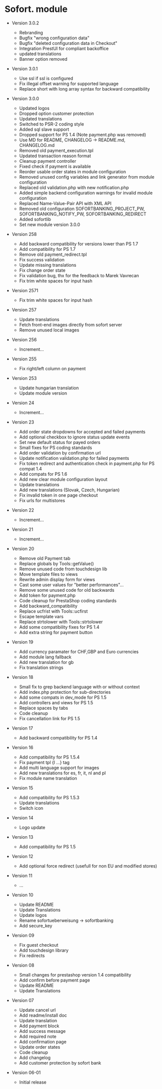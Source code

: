 # Sofort. module

* Version 3.0.2
  * Rebranding
  * Bugfix "wrong configuration data"
  * Bugfix "deleted configuration data in Checkout"
  * Integration PrestUI for compliant backoffice
  * updated translations
  * Banner option removed

* Version 3.0.1

  * Use ssl if ssl is configured
  * Fix illegal offset warning for supported language
  * Replace short with long array syntax for backward compatibility

* Version 3.0.0

  * Updated logos
  * Dropped option customer protection
  * Updated translations
  * Switched to PSR-2 coding style
  * Added sql slave support
  * Dropped support for PS 1.4 (Note payment.php was removed)
  * Use MD for README, CHANGELOG -> README.md, CHANGELOG.md
  * Removed old payment_execution.tpl
  * Updated transaction reason format
  * Cleanup payment controller
  * Fixed check if payment is available
  * Reorder usable order states in module configuration
  * Removed unused config variables and link generator from module configuration
  * Replaced old validation.php with new notification.php
  * Added simple backend configuration warnings for invalid module configuration
  * Replaced Name-Value-Pair API with XML API
  * Removed old configuration SOFORTBANKING_PROJECT_PW, SOFORTBANKING_NOTIFY_PW, SOFORTBANKING_REDIRECT
  * Added sofortlib
  * Set new module version 3.0.0

* Version 258

  * Add backward compatibility for versions lower than PS 1.7
  * Add compatibility for PS 1.7
  * Remove old payment_redirect.tpl
  * Fix success validation
  * Update missing translations
  * Fix change order state
  * Fix validation bug, thx for the feedback to Marek Vavrecan
  * Fix trim white spaces for input hash

* Version 2571

  * Fix trim white spaces for input hash

* Version 257

  * Update translations
  * Fetch front-end images directly from sofort server
  * Remove unused local images

* Version 256

  * Increment...

* Version 255

  * Fix right/left column on payment

* Version 253

  * Update hungarian translation
  * Update module version

* Version 24

  * Increment...

* Version 23

  * Add order state dropdowns for accepted and failed payments
  * Add optional checkbox to ignore status update events
  * Set new default status for payed orders
  * Small fixes for PS coding standards
  * Add order validation by confirmation url
  * Update notification validation.php for failed payments
  * Fix token redirect and authentication check in payment.php for PS compat 1.4
  * Add compats for PS 1.6
  * Add new clear module configuration layout
  * Update translations
  * Add new translations (Slovak, Czech, Hungarian)
  * Fix invalid token in one page checkout
  * Fix urls for multistores

* Version 22

  * Increment...

* Version 21

  * Increment...

* Version 20

  * Remove old Payment tab
  * Replace globals by Tools::getValue()
  * Remove unused code from touchdesign lib
  * Move template files to views
  * Rewrite admin display form for views
  * Cast some user values for "better performances"...
  * Remove some unused code for old backwards
  * Add token for payment.php
  * Code cleanup for PrestaShop coding standards
  * Add backward_compatibility
  * Replace ucfrist with Tools::ucfirst
  * Escape template vars
  * Replace strtolower with Tools::strtolower
  * Add some compatibility fixes for PS 1.4
  * Add extra string for payment button

* Version 19

  * Add currency paramater for CHF,GBP and Euro currencies
  * Add module lang fallback
  * Add new translation for gb
  * Fix translation strings

* Version 18

  * Small fix to grep backend language with or without context
  * Add index.php protection for sub-directories
  * Add some compats in dev_mode for PS 1.5
  * Add controllers and views for PS 1.5
  * Replace spaces by tabs
  * Code cleanup
  * Fix cancellation link for PS 1.5

* Version 17

  * Add backward compatibility for PS 1.4

* Version 16

  * Add compatibility for PS 1.5.4
  * Fix payment tpl {l ...} tag
  * Add multi language support for images
  * Add new translations for es, fr, it, nl and pl
  * Fix module name translation

* Version 15

  * Add compatibility for PS 1.5.3
  * Update translations
  * Switch icon

* Version 14

  * Logo update

* Version 13

  * Add compatibility for PS 1.5

* Version 12

  * Add optional force redirect (usefull for non EU and modified stores)

* Version 11

  * ...

* Version 10

  * Update README
  * Update Translations
  * Update logos
  * Rename sofortueberweisung -> sofortbanking
  * Add secure_key

* Version 09

  * Fix guest checkout
  * Add touchdesign library
  * Fix redirects

* Version 08

  * Small changes for prestashop version 1.4 compatibility
  * Add confirm before payment page
  * Update README
  * Update Translations

* Version 07

  * Update cancel url
  * Add readme/install doc
  * Update translation
  * Add payment block
  * Add success message
  * Add required note
  * Add confirmation page
  * Update order states
  * Code cleanup
  * Add changelog
  * Add customer protection by sofort bank

* Version 06-01

  * Initial release